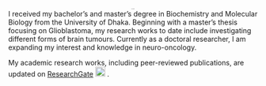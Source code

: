 <h3 style="font-size:1px"> <b> <i> <p align="center"> Peek–A–Boo!  </p> </b> </i> </h3> 
I received my bachelor’s and master’s degree in Biochemistry and Molecular Biology from the University of Dhaka. Beginning with a master’s thesis focusing on Glioblastoma, my research works to date include investigating different forms of brain tumours. Currently as a doctoral researcher, I am expanding my interest and knowledge in neuro-oncology. <br> 

My academic research works, including peer-reviewed publications, are updated on [ResearchGate](https://www.researchgate.net/profile/Depro-Das) [<img src="https://upload.wikimedia.org/wikipedia/commons/0/06/ORCID_iD.svg" alt="alt_text" width="20px">](https://orcid.org/0000-0003-0969-0071) .
